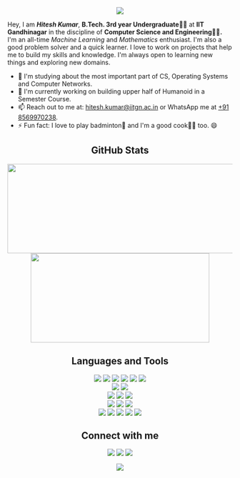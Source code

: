 <p align="center">
  <img src="https://readme-typing-svg.herokuapp.com?lines=Hi+there+👋!+I'm+Hitesh;Software+Development+Enthusiast;💖+Machine+Learning;Interested in Robotics;&center=true&width=500&height=50">
</p>

Hey, I am ***Hitesh Kumar***, **B.Tech. 3rd year Undergraduate🧑‍🎓** at **IIT Gandhinagar** in the discipline of **Computer Science and Engineering🧑‍💻.** I'm an all-time *Machine Learning* and *Mathematics* enthusiast. I'm also a good problem solver and a quick learner.
I love to work on projects that help me to build my skills and knowledge. I'm always open to learning new things and exploring new domains.

- 🌱 I'm studying about the most important part of CS, Operating Systems and Computer Networks.
- 🔭 I'm currently working on building upper half of Humanoid in a Semester Course.
- 📫 Reach out to me at: hitesh.kumar@iitgn.ac.in or WhatsApp me at <a href="https://wa.me/918569970238">+91 8569970238</a>.
- ⚡ Fun fact: I love to play badminton🏸 and I'm a good cook🧑‍🍳 too. 😄

<h2 align="center">GitHub Stats</h2>
<p align="center">
  <img width="600" height="200" src="https://github-readme-stats.vercel.app/api?username=Hit2737&show_icons=true&theme=vision-friendly-dark">
  <img width="400" height="200" src="https://github-readme-stats.vercel.app/api/top-langs/?username=Hit2737&size_weight=0.15&count_weight=0.5&layout=compact&theme=vision-friendly-dark">
</p>

<h2 align="center">Languages and Tools</h2>
<p>
<div align="center">
  <img src="https://img.shields.io/badge/python-3670A0?style=for-the-badge&logo=python&logoColor=ffdd54" />
  <img src="https://img.shields.io/badge/c-%2300599C.svg?style=for-the-badge&logo=c&logoColor=white">
  <img src="https://img.shields.io/badge/c++-%2300599C.svg?style=for-the-badge&logo=c%2B%2B&logoColor=white">
  <img src="https://img.shields.io/badge/markdown-%23000000.svg?style=for-the-badge&logo=markdown&logoColor=white">
  <img src="https://img.shields.io/badge/latex-%23008080.svg?style=for-the-badge&logo=latex&logoColor=white">
  <img src="https://img.shields.io/badge/verilog-%234d4d4d.svg?style=for-the-badge&logo=verilog&logoColor=white">
</div>

<div align="center">
  <img src="https://img.shields.io/badge/arduino-%2300979D.svg?style=for-the-badge&logo=arduino&logoColor=white">
  <img src="https://img.shields.io/badge/matlab-%230076D6.svg?style=for-the-badge&logo=mathworks&logoColor=white">
</div>

<div align="center">
  <img src="https://img.shields.io/badge/html5-%23E34F26.svg?style=for-the-badge&logo=html5&logoColor=white">
  <img src="https://img.shields.io/badge/css3-%231572B6.svg?style=for-the-badge&logo=css3&logoColor=white">
  <img src="https://img.shields.io/badge/javascript-%23F7DF1E.svg?style=for-the-badge&logo=javascript&logoColor=black">
</div>

<div align="center">
  <img src="https://img.shields.io/badge/keras-%23D00000.svg?style=for-the-badge&logo=keras&logoColor=white">
  <img src="https://img.shields.io/badge/PyTorch-%23EE4C2C.svg?style=for-the-badge&logo=PyTorch&logoColor=white">
  <img src="https://img.shields.io/badge/tensorflow-%23FF6F00.svg?style=for-the-badge&logo=tensorflow&logoColor=white">
</div>

<div align="center">
  <img src="https://img.shields.io/badge/numpy-%23013243.svg?style=for-the-badge&logo=numpy&logoColor=white">
  <img src="https://img.shields.io/badge/pandas-%23150458.svg?style=for-the-badge&logo=pandas&logoColor=white">
  <img src="https://img.shields.io/badge/scikit_learn-%23F7931E.svg?style=for-the-badge&logo=scikit-learn&logoColor=white">
  <img src="https://img.shields.io/badge/matplotlib-%23F37626.svg?style=for-the-badge&logo=matplotlib&logoColor=white">
  <img src="https://img.shields.io/badge/seaborn-%23007ACC.svg?style=for-the-badge&logo=seaborn&logoColor=white">
</div>

</p>


<h2 align="center">Connect with me</h2>
<p>
<div align="center">
  <a href="https://www.linkedin.com/in/hitesh-kumar-077082294/"><img src="https://img.shields.io/badge/linkedin-%230077B5.svg?style=for-the-badge&logo=linkedin&logoColor=white" /></a>
  <a href="mailto:hitesh.kumar@iitgn.ac.in"><img src="https://img.shields.io/badge/Gmail-D14836?style=for-the-badge&logo=gmail&logoColor=white" /></a>
  <a href="https://wa.me/918569970238"><img src="https://img.shields.io/badge/WhatsApp-25D366?style=for-the-badge&logo=whatsapp&logoColor=white" /></a>
</p>


<p align="center"><img src = "https://komarev.com/ghpvc/?username=Hit2737&style=for-the-badge&abbreviated=true" /></p>

<!--
**Hit2737/Hit2737** is a ✨ _special_ ✨ repository because its `README.md` (this file) appears on your GitHub profile.

Here are some ideas to get you started:

- 🔭 I’m currently working on ...
- 🌱 I’m currently learning ...
- 👯 I’m looking to collaborate on ...
- 🤔 I’m looking for help with ...
- 💬 Ask me about ...
- 📫 How to reach me: ...
- 😄 Pronouns: ...
- ⚡ Fun fact: ...
-->
